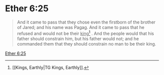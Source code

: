# Ether 6:25

> And it came to pass that they chose even the firstborn of the brother of Jared; and his name was Pagag. And it came to pass that he refused and would not be their <u>king</u>[^a] . And the people would that his father should constrain him, but his father would not; and he commanded them that they should constrain no man to be their king.

[Ether 6:25](https://www.churchofjesuschrist.org/study/scriptures/bofm/ether/6?lang=eng&id=p25#p25)


[^a]: [[Kings, Earthly|TG Kings, Earthly]].  
